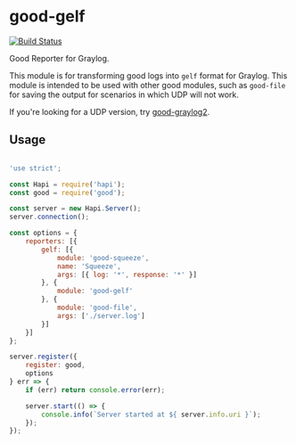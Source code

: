 # good-gelf

[![Build Status](https://travis-ci.org/jessie-codes/good-gelf.svg?branch=master)](https://travis-ci.org/jessie-codes/good-gelf)

Good Reporter for Graylog.

This module is for transforming good logs into `gelf` format for Graylog. This module is intended to be used with other good modules, such as `good-file` for saving the output for scenarios in which UDP will not work.

If you're looking for a UDP version, try [good-graylog2](https://www.npmjs.com/package/good-graylog2).

## Usage

```javascript

'use strict';

const Hapi = require('hapi');
const good = require('good');

const server = new Hapi.Server();
server.connection();

const options = {
    reporters: [{
        gelf: [{
            module: 'good-squeeze',
            name: 'Squeeze',
            args: [{ log: '*', response: '*' }]
        }, {
            module: 'good-gelf'
        }, {
            module: 'good-file',
            args: ['./server.log']
        }]
    }]
};

server.register({
    register: good,
    options
} err => {
    if (err) return console.error(err);

    server.start(() => {
        console.info(`Server started at ${ server.info.uri }`);
    });
});

```
